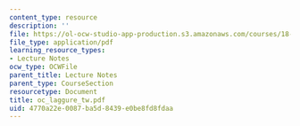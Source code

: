```yaml
---
content_type: resource
description: ''
file: https://ol-ocw-studio-app-production.s3.amazonaws.com/courses/18-996-random-matrix-theory-and-its-applications-spring-2004/4770a22e0087ba5d8439e0be8fd8fdaa_oc_laggure_tw.pdf
file_type: application/pdf
learning_resource_types:
- Lecture Notes
ocw_type: OCWFile
parent_title: Lecture Notes
parent_type: CourseSection
resourcetype: Document
title: oc_laggure_tw.pdf
uid: 4770a22e-0087-ba5d-8439-e0be8fd8fdaa
---
```

